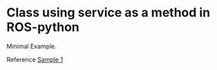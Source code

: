 
# Class using service as a method in ROS-python

Minimal Example.

Reference [Sample 1](http://nullege.com/codes/show/src%40n%40a%40nao_robot-HEAD%40nao_driver%40nodes%40nao_walker.py/111/rospy.Service/python)
